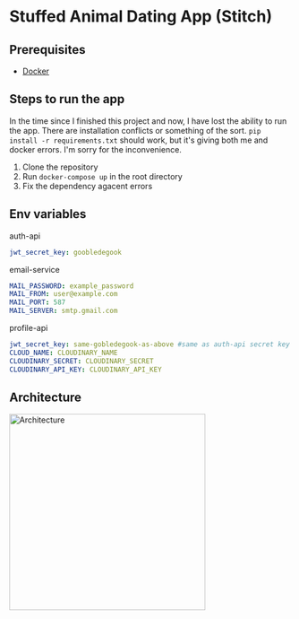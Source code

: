 # Stuffed Animal Dating App (Stitch)

## Prerequisites

- [Docker](https://www.docker.com/products/docker-desktop)

## Steps to run the app

In the time since I finished this project and now, I have lost the ability to run the app. There are installation conflicts or something of the sort. `pip install -r requirements.txt` should work, but it's giving both me and docker errors. I'm sorry for the inconvenience.

1. Clone the repository
2. Run `docker-compose up` in the root directory
3. Fix the dependency agacent errors

## Env variables

auth-api
```yaml
jwt_secret_key: goobledegook
```
email-service
```yaml
MAIL_PASSWORD: example_password
MAIL_FROM: user@example.com
MAIL_PORT: 587
MAIL_SERVER: smtp.gmail.com
```
profile-api
```yaml
jwt_secret_key: same-gobledegook-as-above #same as auth-api secret key
CLOUD_NAME: CLOUDINARY_NAME
CLOUDINARY_SECRET: CLOUDINARY_SECRET
CLOUDINARY_API_KEY: CLOUDINARY_API_KEY
```

## Architecture

<img src="./Diagrams/ServiceDiagram2.png" alt="Architecture" width="350px" />